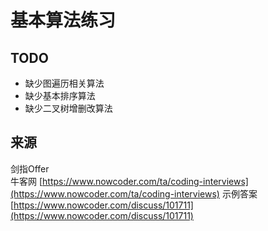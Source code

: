 # 基本算法练习

## TODO
- 缺少图遍历相关算法
- 缺少基本排序算法
- 缺少二叉树增删改算法

## 来源    
剑指Offer    
牛客网 [https://www.nowcoder.com/ta/coding-interviews](https://www.nowcoder.com/ta/coding-interviews)
示例答案 [https://www.nowcoder.com/discuss/101711](https://www.nowcoder.com/discuss/101711)